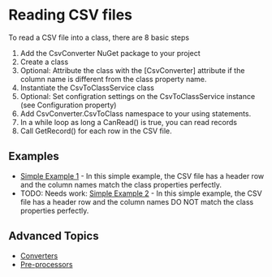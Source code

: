 # Reading CSV files

To read a CSV file into a class, there are 8 basic steps
1. Add the CsvConverter NuGet package to your project
2. Create a class
3. Optional: Attribute the class with the [CsvConverter] attribute if the column name is different from the class property name.
4. Instantiate the CsvToClassService class
5. Optional: Set configration settings on the CsvToClassService instance (see Configuration property)
6. Add CsvConverter.CsvToClass namespace to your using statements.
7. In a while loop as long a CanRead() is true, you can read records
8. Call GetRecord() for each row in the CSV file. 

## Examples
- [Simple Example 1](./Examples/Simple1.md) - In this simple example, the CSV file has a header row and the column names match the class properties perfectly.
- TODO: Needs work: [Simple Example 2](./Examples/Simple2.md) - In this simple example, the CSV file has a header row and the column names DO NOT match the class properties perfectly.


## Advanced Topics
-  [Converters](./Converters/Converters-Main.md)
-  [Pre-processors](./Preprocesors/Preprocesors.md)